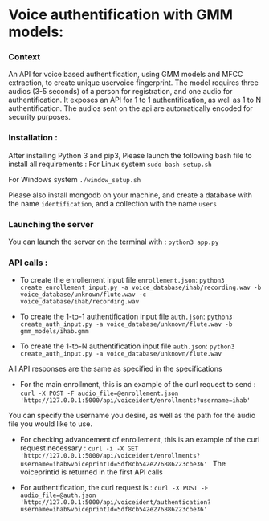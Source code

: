 # Voice authentification with GMM models:

### Context

An API for voice based authentification, using GMM models and MFCC extraction, to create unique uservoice fingerprint. The model requires three audios (3-5 seconds) of a person for registration, and one audio for authentification. It exposes an API for 1 to 1 authentification, as well as 1 to N authentification.
The audios sent on the api are automatically encoded for security purposes.

### Installation :

After installing Python 3 and pip3, Please launch the following bash file to install all requirements :
For Linux system
`sudo bash setup.sh`

For Windows system
`./window_setup.sh`

Please also install mongodb on your machine, and create a database with the name `identification`, and a collection with the name `users`

### Launching the server

You can launch the server on the terminal with :
`python3 app.py`

### API calls :

- To create the enrollement input file `enrollement.json`:
  `python3 create_enrollement_input.py -a voice_database/ihab/recording.wav -b voice_database/unknown/flute.wav -c voice_database/ihab/recording.wav
`

- To create the 1-to-1 authentification input file `auth.json`:
  `python3 create_auth_input.py -a voice_database/unknown/flute.wav -b gmm_models/ihab.gmm
`

- To create the 1-to-N authentification input file `auth.json`:
  `python3 create_auth_input.py -a voice_database/unknown/flute.wav
`

All API responses are the same as specified in the specifications

- For the main enrollment, this is an example of the curl request to send :
  `curl -X POST -F audio_file=@enrollement.json 'http://127.0.0.1:5000/api/voiceident/enrollments?username=ihab'
`

You can specify the username you desire, as well as the path for the audio file you would like to use.

- For checking advancement of enrollement, this is an example of the curl request necessary :
  `curl -i -X GET 'http://127.0.0.1:5000/api/voiceident/enrollments?username=ihab&voiceprintId=5df8cb542e276886223cbe36'
`
  The voiceprintid is returned in the first API calls

- For authentification, the curl request is :
  `curl -X POST -F audio_file=@auth.json 'http://127.0.0.1:5000/api/voiceident/authentication?username=ihab&voiceprintId=5df8cb542e276886223cbe36'
`
